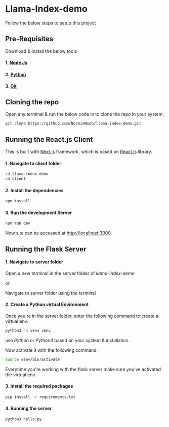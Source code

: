 # Llama-Index-demo

Follow the below steps to setup this project

## Pre-Requisites
Download & Install the below tools
#### 1. [Node Js](https://nodejs.org/en)
#### 2. [Python](https://www.python.org/downloads/)
#### 3. [Git](https://git-scm.com/downloads)

## Cloning the repo
Open any terminal & run the below code in to clone the repo in your system.


```bash
git clone https://github.com/NormieNoob/llama-index-demo.git
```

## Running the React.js Client
This is built with [Next.js](https://nextjs.org/) framework, which is based on [React.js](https://https://react.dev/) library.

#### 1. Navigate to client folder
```bash
cd llama-index-demo
cd client
```
#### 2. Install the dependencies
```bash
npm install
```

#### 3. Run the development Server
```bash
npm run dev
```

Now site can be accessed at [http://localhost:3000](http://localhost:3000).

## Running the Flask Server

#### 1. Navigate to server folder
Open a new terminal in the server folder of *llama-index-demo*

or

Navigate to server folder using the terminal 

#### 2. Create a Python virtual Environment

Once you're in the server folder, enter the following command to create a virtual env:

```bash
python3 -m venv venv
```
use *Python* or *Python3* based on your system & installation.

Now activate it with the following command:
```bash
source venv/bin/activate
```

Everytime you're working with the flask server make sure you've activated the virtual env.

#### 3. Install the required packages
 
```bash
pip install -r requirements.txt
```
#### 4. Running the server
```bash
python3 hello.py
```